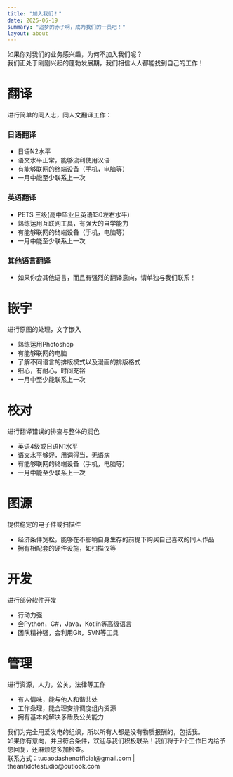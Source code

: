 ```yaml
---
title: "加入我们！"
date: 2025-06-19
summary: "追梦的赤子啊，成为我们的一员吧！"
layout: about
---
```


<span style="font-family: 'Microsoft YaHei', '微软雅黑', sans-serif;">
    如果你对我们的业务感兴趣，为何不加入我们呢？
    </br>
    我们正处于刚刚兴起的蓬勃发展期，我们相信人人都能找到自己的工作！
</span>

# 翻译
进行简单的同人志，同人文翻译工作：
### 日语翻译
- 日语N2水平
- 语文水平正常，能够流利使用汉语
- 有能够联网的终端设备（手机，电脑等）
- 一月中能至少联系上一次
### 英语翻译
- PETS 三级(高中毕业且英语130左右水平)
- 熟练运用互联网工具，有强大的自学能力
- 有能够联网的终端设备（手机，电脑等）
- 一月中能至少联系上一次
### 其他语言翻译
- 如果你会其他语言，而且有强烈的翻译意向，请单独与我们联系！

# 嵌字
进行原图的处理，文字嵌入
- 熟练运用Photoshop
- 有能够联网的电脑
- 了解不同语言的排版模式以及漫画的排版格式
- 细心，有耐心，时间充裕
- 一月中至少能联系上一次
  
# 校对
进行翻译错误的排查与整体的润色
- 英语4级或日语N1水平
- 语文水平够好，用词得当，无语病
- 有能够联网的终端设备（手机，电脑等）
- 一月中能至少联系上一次

# 图源
提供稳定的电子件或扫描件
- 经济条件宽松，能够在不影响自身生存的前提下购买自己喜欢的同人作品
- 拥有相配套的硬件设施，如扫描仪等

# 开发
进行部分软件开发
- 行动力强
- 会Python，C#，Java，Kotlin等高级语言
- 团队精神强，会利用Git，SVN等工具

# 管理
进行资源，人力，公关，法律等工作
- 有人情味，能与他人和谐共处
- 工作条理，能合理安排调度组内资源
- 拥有基本的解决矛盾及公关能力

<span style="font-family: 'Microsoft YaHei', '微软雅黑', sans-serif;">
    我们为完全用爱发电的组织，所以所有人都是没有物质报酬的，包括我。
    </br>
    如果你有意向，并且符合条件，欢迎与我们积极联系！我们将于7个工作日内给予您回复，还麻烦您多加检查。
</span>
</br>
联系方式：tucaodashenofficial@gmail.com | theantidotestudio@outlook.com


